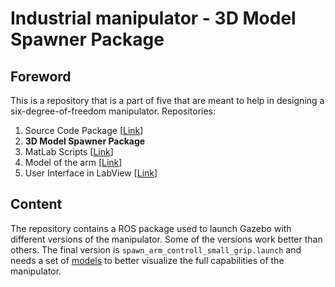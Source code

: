 # Industrial manipulator - 3D Model Spawner Package
## Foreword
This is a repository that is a part of five that are meant to help in designing a six-degree-of-freedom manipulator.
Repositories:
 1. Source Code Package [[Link][control]]
 2. **3D Model Spawner Package** 
 3. MatLab Scripts [[Link][script]]
 4. Model of the arm [[Link][model]]
 5. User Interface in LabView [[Link][UI]]

## Content 
The repository contains a ROS package used to launch Gazebo with different versions of the manipulator.  Some of the versions work better than others. The final version is `spawn_arm_controll_small_grip.launch` and needs a set of [models][models] to better visualize the full capabilities of the manipulator.

[models]: https://github.com/mandarius-dev/models_pkg

[UI]: https://github.com/mandarius-dev/arm_user_interface
[spawner]: https://github.com/mandarius-dev/arm_model_spawner
[script]: https://github.com/mandarius-dev/arm_matlab_scripts
[control]: https://github.com/mandarius-dev/arm_control
[model]: https://github.com/mandarius-dev/arm_3d_model
